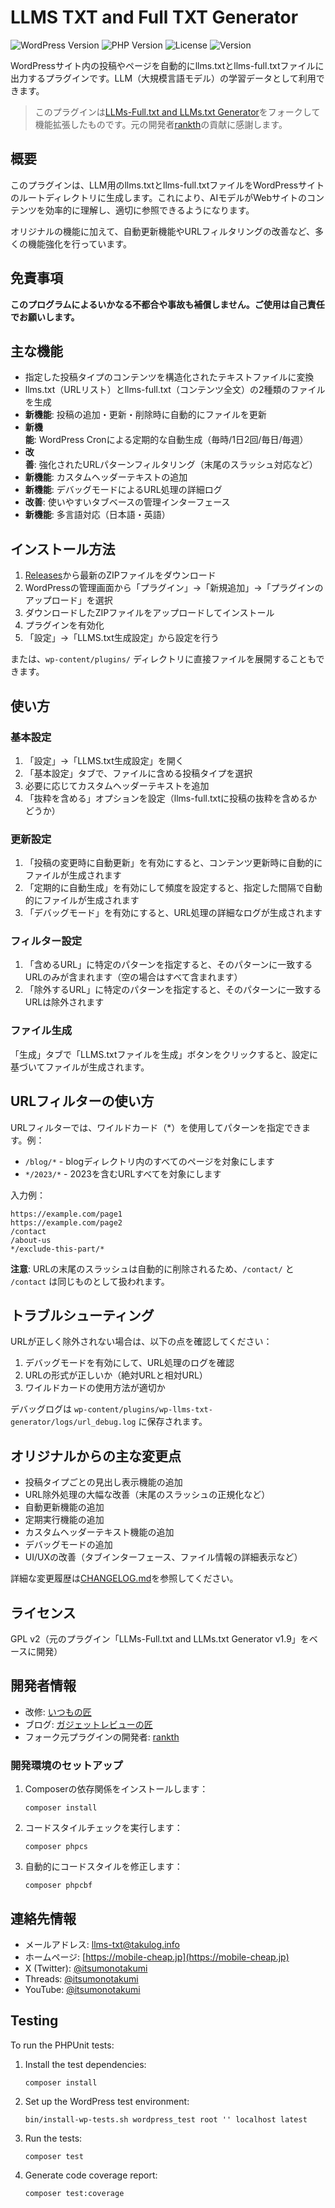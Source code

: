 # LLMS TXT and Full TXT Generator

![WordPress Version](https://img.shields.io/badge/WordPress-5.0%2B-blue)
![PHP Version](https://img.shields.io/badge/PHP-7.0%2B-purple)
![License](https://img.shields.io/badge/License-GPL%20v2-green)
![Version](https://img.shields.io/badge/Version-2.0-orange)

WordPressサイト内の投稿やページを自動的にllms.txtとllms-full.txtファイルに出力するプラグインです。LLM（大規模言語モデル）の学習データとして利用できます。

> このプラグインは[LLMs-Full.txt and LLMs.txt Generator](https://wordpress.org/plugins/llms-full-txt-generator/)をフォークして機能拡張したものです。元の開発者[rankth](https://profiles.wordpress.org/rankth/)の貢献に感謝します。


## 概要

このプラグインは、LLM用のllms.txtとllms-full.txtファイルをWordPressサイトのルートディレクトリに生成します。これにより、AIモデルがWebサイトのコンテンツを効率的に理解し、適切に参照できるようになります。

オリジナルの機能に加えて、自動更新機能やURLフィルタリングの改善など、多くの機能強化を行っています。

## 免責事項

**このプログラムによるいかなる不都合や事故も補償しません。ご使用は自己責任でお願いします。**

## 主な機能

- 指定した投稿タイプのコンテンツを構造化されたテキストファイルに変換
- llms.txt（URLリスト）とllms-full.txt（コンテンツ全文）の2種類のファイルを生成
- **新機能**: 投稿の追加・更新・削除時に自動的にファイルを更新
- **新機能**: WordPress Cronによる定期的な自動生成（毎時/1日2回/毎日/毎週）
- **改善**: 強化されたURLパターンフィルタリング（末尾のスラッシュ対応など）
- **新機能**: カスタムヘッダーテキストの追加
- **新機能**: デバッグモードによるURL処理の詳細ログ
- **改善**: 使いやすいタブベースの管理インターフェース
- **新機能**: 多言語対応（日本語・英語）

## インストール方法

1. [Releases](https://github.com/itsumonotakumi/wp-llms-txt-generator/releases)から最新のZIPファイルをダウンロード
2. WordPressの管理画面から「プラグイン」→「新規追加」→「プラグインのアップロード」を選択
3. ダウンロードしたZIPファイルをアップロードしてインストール
4. プラグインを有効化
5. 「設定」→「LLMS.txt生成設定」から設定を行う

または、`wp-content/plugins/` ディレクトリに直接ファイルを展開することもできます。

## 使い方

### 基本設定

1. 「設定」→「LLMS.txt生成設定」を開く
2. 「基本設定」タブで、ファイルに含める投稿タイプを選択
3. 必要に応じてカスタムヘッダーテキストを追加
4. 「抜粋を含める」オプションを設定（llms-full.txtに投稿の抜粋を含めるかどうか）

### 更新設定

1. 「投稿の変更時に自動更新」を有効にすると、コンテンツ更新時に自動的にファイルが生成されます
2. 「定期的に自動生成」を有効にして頻度を設定すると、指定した間隔で自動的にファイルが生成されます
3. 「デバッグモード」を有効にすると、URL処理の詳細なログが生成されます

### フィルター設定

1. 「含めるURL」に特定のパターンを指定すると、そのパターンに一致するURLのみが含まれます（空の場合はすべて含まれます）
2. 「除外するURL」に特定のパターンを指定すると、そのパターンに一致するURLは除外されます

### ファイル生成

「生成」タブで「LLMS.txtファイルを生成」ボタンをクリックすると、設定に基づいてファイルが生成されます。

## URLフィルターの使い方

URLフィルターでは、ワイルドカード（*）を使用してパターンを指定できます。例：

- `/blog/*` - blogディレクトリ内のすべてのページを対象にします
- `*/2023/*` - 2023を含むURLすべてを対象にします

入力例：
```
https://example.com/page1
https://example.com/page2
/contact
/about-us
*/exclude-this-part/*
```

**注意**: URLの末尾のスラッシュは自動的に削除されるため、`/contact/` と `/contact` は同じものとして扱われます。

## トラブルシューティング

URLが正しく除外されない場合は、以下の点を確認してください：

1. デバッグモードを有効にして、URL処理のログを確認
2. URLの形式が正しいか（絶対URLと相対URL）
3. ワイルドカードの使用方法が適切か

デバッグログは `wp-content/plugins/wp-llms-txt-generator/logs/url_debug.log` に保存されます。

## オリジナルからの主な変更点

- 投稿タイプごとの見出し表示機能の追加
- URL除外処理の大幅な改善（末尾のスラッシュの正規化など）
- 自動更新機能の追加
- 定期実行機能の追加
- カスタムヘッダーテキスト機能の追加
- デバッグモードの追加
- UI/UXの改善（タブインターフェース、ファイル情報の詳細表示など）

詳細な変更履歴は[CHANGELOG.md](CHANGELOG.md)を参照してください。

## ライセンス

GPL v2（元のプラグイン「LLMs-Full.txt and LLMs.txt Generator v1.9」をベースに開発）

## 開発者情報

- 改修: [いつもの匠](https://twitter.com/itsumonotakumi)
- ブログ: [ガジェットレビューの匠](https://mobile-cheap.jp)
- フォーク元プラグインの開発者: [rankth](https://profiles.wordpress.org/rankth/)

### 開発環境のセットアップ

1. Composerの依存関係をインストールします：
   ```
   composer install
   ```

2. コードスタイルチェックを実行します：
   ```
   composer phpcs
   ```

3. 自動的にコードスタイルを修正します：
   ```
   composer phpcbf
   ```

## 連絡先情報

- メールアドレス: [llms-txt@takulog.info](mailto:llms-txt@takulog.info)
- ホームページ: [https://mobile-cheap.jp](https://mobile-cheap.jp)
- X (Twitter): [@itsumonotakumi](https://x.com/itsumonotakumi)
- Threads: [@itsumonotakumi](https://www.threads.net/@itsumonotakumi)
- YouTube: [@itsumonotakumi](https://www.youtube.com/@itsumonotakumi)

## Testing

To run the PHPUnit tests:

1. Install the test dependencies:
   ```
   composer install
   ```

2. Set up the WordPress test environment:
   ```
   bin/install-wp-tests.sh wordpress_test root '' localhost latest
   ```

3. Run the tests:
   ```
   composer test
   ```

4. Generate code coverage report:
   ```
   composer test:coverage
   ```
